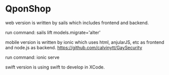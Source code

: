 # QponShop

web version is written by sails which includes frontend and backend.


run command: sails lift models.migrate='alter'

mobile version is written by ionic which uses html, anjularJS, etc as frontend and node.js as backend.
https://github.com/calvinytt/GaySecurity


run command: ionic serve

swift version is using swift to develop in XCode.
